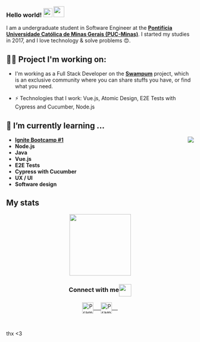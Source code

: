 ### Hello world!&nbsp;<img src="https://github.com/rajput2107/rajput2107/blob/master/Assets/Earth.gif" width="24px"> <img src="https://github.com/rajput2107/rajput2107/blob/master/Assets/Hi.gif" width="29px">
I am a undergraduate student in Software Engineer at the <a href="https://www.pucminas.br/"><b>Pontifícia Universidade Católica de Minas Gerais (PUC-Minas)</b></a>. I started my studies in 2017, and I love technology & solve problems 😍.
 <br/>
 
## :man_technologist: Project I'm working on: 

- I'm working as a Full Stack Developer on the <a href="https://swampum.com"><b>Swampum</b></a> project, which is an exclusive community where you can share stuffs you have, or find what you need.
 
-  ⚡ Technologies that I work: Vue.js, Atomic Design, E2E Tests with Cypress and Cucumber, Node.js

## 🌱 I’m currently learning ...

<img align="right" src="https://github.com/rajput2107/rajput2107/blob/master/Assets/Developer.gif"/>

- **[Ignite Bootcamp #1](https://rocketseat.com.br/)**
- **Node.js**
- **Java**
- **Vue.js**
- **E2E Tests**
- **Cypress with Cucumber**
- **UX / UI**
- **Software design**

## My stats 

<p align="center">
  <a href="https://github.com/GuilhermeJulio/github-readme-stats">
    <img
      align="center"
      height="165"
      src="https://github-readme-stats.vercel.app/api?username=guilhermejulio&count_private=true&show_icons=true&custom_title=Github%20Status&hide=issues&theme=radical"
    />
  </a>
</p>


<div align="center">
  <h3 align="center">Connect with me<img align="center" src="https://github.com/rajput2107/rajput2107/blob/master/Assets/Handshake.gif" height="33px" /></h3> 
</div>
<p align="center">
 <a href="https://www.linkedin.com/in/guilhermejulio/" target="blank">
  <img align="center" alt="Pramod's LinkedIn" width="30px" src="https://www.vectorlogo.zone/logos/linkedin/linkedin-icon.svg" /> &nbsp; &nbsp;
 </a>
 <a href="https://www.instagram.com/gui.zip/" target="blank">
  <img align="center" alt="Pramod's Instagram" width="30px" src="https://www.vectorlogo.zone/logos/instagram/instagram-icon.svg" /> &nbsp; &nbsp;
 </a>

  
</p>

<br/>


thx <3
